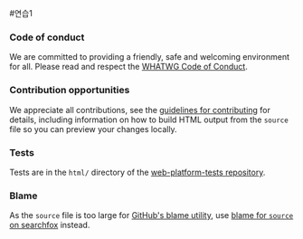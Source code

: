 #연습1

### Code of conduct

We are committed to providing a friendly, safe and welcoming environment for all. Please read and respect the [WHATWG Code of Conduct](https://whatwg.org/code-of-conduct).

### Contribution opportunities

We appreciate all contributions, see the [guidelines for contributing](CONTRIBUTING.md) for details, including information on how to build HTML output from the `source` file so you can preview your changes locally.

### Tests

Tests are in the `html/` directory of the [web-platform-tests repository](https://github.com/web-platform-tests/wpt).

### Blame

As the `source` file is too large for [GitHub's blame utility](https://help.github.com/articles/tracing-changes-in-a-file/), use [blame for `source` on searchfox](https://searchfox.org/whatwg-html/source/source) instead.
